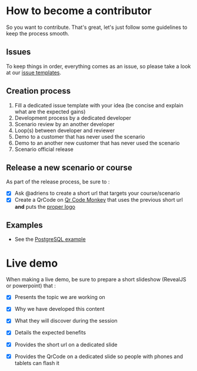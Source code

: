 # How to become a contributor

So you want to contribute. That's great, let's just follow some guidelines to keep the process smooth.

## Issues

To keep things in order, everything comes as an issue, so please take a look at our [issue templates](https://github.com/adriens/katacoda-glia-labs/issues/new/choose).

## Creation process

1. Fill a dedicated issue template with your idea (be concise and explain what are the expected gains)
2. Development process by a dedicated developer
3. Scenario review by an another developer
4. Loop(s) between developer and reviewer
5. Demo to a customer that has never used the scenario
6. Demo to an another new customer that has never used the scenario
7. Scenario official release

## Release a new scenario or course

As part of the release process, be sure to :

- [x] Ask @adriens to create a short url that targets your course/scenario
- [x] Create a QrCode on [Qr Code Monkey](https://www.qrcode-monkey.com/) that uses the previous short url **and** puts the [proper logo](https://images.squarespace-cdn.com/content/v1/5b681c0970e8023aa1c59736/1551351412449-6XKOT9480MYGHO0ACRK5/ke17ZwdGBToddI8pDm48kHqYAt3UgyjNg-0dlUc4K5hZw-zPPgdn4jUwVcJE1ZvWhcwhEtWJXoshNdA9f1qD7UnCxNA8dHvmd7460Z7fbKEmJ2gL2qv94i4UWS2y7YfwkXCxk_sn2atIO3dASbw33Q/Katacoda.png?format=300w)

## Examples

- See the [PostgreSQL example](https://github.com/adriens/katacoda-glia-labs/issues/11)

# Live demo

When making a live demo, be sure to prepare a short slideshow (RevealJS or powerpoint) that :

- [x] Presents the topic we are working on
- [x] Why we have developed this content
- [x] What they will discover during the session
- [x] Details the expected benefits
- [x] Provides the short url on a dedicated slide
- [x] Provides the QrCode on a dedicated slide so people with phones and tablets can flash it




